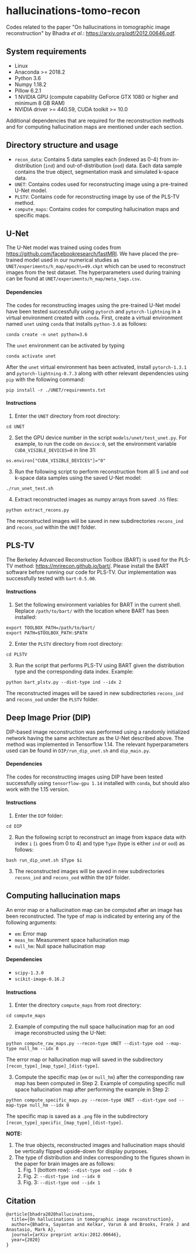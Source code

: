 # hallucinations-tomo-recon
Codes related to the paper "On hallucinations in tomographic image reconstruction" by Bhadra *et al.*: https://arxiv.org/pdf/2012.00646.pdf.

## System requirements
* Linux
* Anaconda >= 2018.2 
* Python 3.6
* Numpy 1.18.2
* Pillow 6.2.1
* 1 NVIDIA GPU (compute capability GeForce GTX 1080 or higher and minimum 8 GB RAM)
* NVIDIA driver >= 440.59, CUDA toolkit >= 10.0

Additional dependencies that are required for the reconstruction methods and for computing hallucination maps are mentioned under each section.

## Directory structure and usage
* `recon_data`: Contains 5 data samples each (indexed as 0-4) from in-distribution (`ind`) and out-of-distribution (`ood`) data. Each data sample contains the true object, segmentation mask and simulated k-space data.
* `UNET`: Contains codes used for reconstructing image using a pre-trained U-Net model.
* `PLSTV`: Contains code for reconstructing image by use of the PLS-TV method.
* `compute_maps`: Contains codes for computing hallucination maps and specific maps.

## U-Net
The U-Net model was trained using codes from https://github.com/facebookresearch/fastMRI. We have placed the pre-trained model used in our numerical studies as `UNET/experiments/h_map/epoch\=49.ckpt` which can be used to reconstruct images from the test dataset. The hyperparameters used during training can be found at `UNET/experiments/h_map/meta_tags.csv`.

#### Dependencies
The codes for reconstructing images using the pre-trained U-Net model have been tested successfully using `pytorch` and `pytorch-lightning` in a virtual environment created with `conda`. First, create a virtual environment named `unet` using `conda` that installs `python-3.6` as follows:

```
conda create -n unet python=3.6
```
The `unet` environment can be activated by typing
```
conda activate unet
```
After the `unet` virtual environment has been activated, install `pytorch-1.3.1` and `pytorch-lightning-0.7.3` along with other relevant dependencies using `pip` with the following command:
```
pip install -r ./UNET/requirements.txt
```

#### Instructions
1. Enter the `UNET` directory from root directory:
```
cd UNET
```

2. Set the GPU device number in the script `models/unet/test_unet.py`. For example, to run the code on `device:0`, set the environment variable `CUDA_VISIBLE_DEVICES=0` in line 31:
```
os.environ["CUDA_VISIBLE_DEVICES"]="0"
```

3. Run the following script to perform reconstruction from all 5 `ind` and `ood` k-space data samples using the saved U-Net model:
```
./run_unet_test.sh
```
4. Extract reconstructed images as numpy arrays from saved `.h5` files:
```
python extract_recons.py
```
The reconstructed images will be saved in new subdirectories `recons_ind` and `recons_ood` within the `UNET` folder.

## PLS-TV
The Berkeley Advanced Reconstruction Toolbox (BART) is used for the PLS-TV method: https://mrirecon.github.io/bart/. Please install the BART software before running our code for PLS-TV. Our implementation was successfully tested with `bart-0.5.00`.

#### Instructions
1. Set the following environment variables for BART in the current shell. Replace `/path/to/bart/` with the location where BART has been installed:
```
export TOOLBOX_PATH=/path/to/bart/
export PATH=$TOOLBOX_PATH:$PATH
```

2. Enter the `PLSTV` directory from root directory:
```
cd PLSTV
```
3. Run the script that performs PLS-TV using BART given the distribution type and the corresponding data index. Example:
```
python bart_plstv.py --dist-type ind --idx 2
```
The reconstructed images will be saved in new subdirectories `recons_ind` and `recons_ood` under the `PLSTV` folder.

## Deep Image Prior (DIP)
DIP-based image reconstruction was performed using a randomly initialized network having the same architecture as the U-Net described above. The method was implemented in Tensorflow 1.14. The relevant hyperparameters used can be found in `DIP/run_dip_unet.sh` and `dip_main.py`. 


#### Dependencies
The codes for reconstructing images using DIP have been tested successfully using `tensorflow-gpu 1.14` installed with `conda`, but should also work with the 1.15 version.

#### Instructions
1. Enter the `DIP` folder:
```
cd DIP
```
2. Run the following script to reconstruct an image from kspace data with index `i` (`i` goes from 0 to 4) and type `Type` (type is either `ind` or `ood`) as follows:
```
bash run_dip_unet.sh $Type $i
```
3. The reconstructed images will be saved in new subdirectories `recons_ind` and `recons_ood` within the `DIP` folder.

## Computing hallucination maps

An error map or a hallucination map can be computed after an image has been reconstructed. The type of map is indicated by entering any of the following arguments:
* `em`: Error map
* `meas_hm`: Measurement space hallucination map
* `null_hm`: Null space hallucination map

#### Dependencies
* `scipy-1.3.0`
* `scikit-image-0.16.2`

#### Instructions
1. Enter the directory `compute_maps` from root directory:
```
cd compute_maps
```
2. Example of computing the null space hallucination map for an ood image reconstructed using the U-Net:
```
python compute_raw_maps.py --recon-type UNET --dist-type ood --map-type null_hm --idx 0
```
The error map or hallucination map will saved in the subdirectory `[recon_type]_[map_type]_[dist-type]`.

3. Compute the specific map (`em` or `null_hm`) after the corresponding raw map has been computed in Step 2. Example of computing specific null space hallucination map after performing the example in Step 2:
```
python compute_specific_maps.py --recon-type UNET --dist-type ood --map-type null_hm --idx 0
```
The specific map is saved as a `.png` file in the subdirectory `[recon_type]_specific_[map_type]_[dist-type]`.

**NOTE:** 

1. The true objects, reconstructed images and hallucination maps should be vertically flipped upside-down for display purposes.
2. The type of distribution and index corresponding to the figures shown in the paper for brain images are as follows:
   1. Fig. 1 (bottom row): `--dist-type ood --idx 0`
   2. Fig. 2: `--dist-type ind --idx 0`
   3. Fig. 3: `--dist-type ood --idx 1`

## Citation
```
@article{bhadra2020hallucinations,
  title={On hallucinations in tomographic image reconstruction},
  author={Bhadra, Sayantan and Kelkar, Varun A and Brooks, Frank J and Anastasio, Mark A},
  journal={arXiv preprint arXiv:2012.00646},
  year={2020}
}
```
